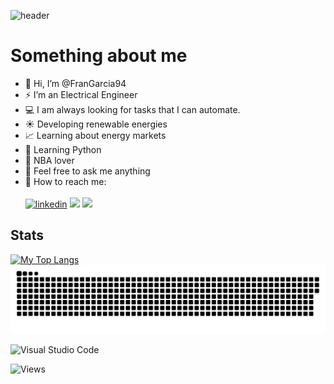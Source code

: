 ![header](https://user-images.githubusercontent.com/107102754/184701662-a038e2ac-59f0-4832-a0cb-0fbb67b6776f.png)


# Something about me

- 👋 Hi, I’m @FranGarcia94
- ⚡ I’m an Electrical Engineer
- :computer: I am always looking for tasks that I can automate. 
- ☀️ Developing renewable energies
- :chart_with_upwards_trend: Learning about energy markets
- :snake: Learning Python
- :basketball: NBA lover
- :speech_balloon: Feel free to ask me anything
- 🔗 How to reach me:
<br></br>
<a href="https://www.linkedin.com/in/francisco-jose-garcia-garces/"><img src="https://img.icons8.com/external-justicon-lineal-color-justicon/64/000000/external-linkedin-social-media-justicon-lineal-color-justicon.png" height="50" alt="linkedin"/></a>
<a href="https://github.com/FranGarcia94"><img src="https://user-images.githubusercontent.com/107102754/177859604-a9b46590-e3f0-4ad7-ad18-a7ba1433fc17.svg" height="51"/></a>
<a href="https://frangarcia94.github.io"><img src="https://user-images.githubusercontent.com/107102754/178214999-c2fb4345-3772-4f5d-8bb6-b50f3e363a2b.png" height="51"/></a>

<!--- Origina github image <img src="https://img.icons8.com/plasticine/100/000000/github-squared.png"/> --->
<!---  Website icon: flaticon --->

## Stats
[![My Top Langs](https://github-readme-stats.vercel.app/api/top-langs/?username=FranGarcia94&theme=chartreuse-dark&langs_count=8&layout=compact)](https://github.com/anuraghazra/github-readme-stats)
![](github-user-contribution.svg)



![Visual Studio Code](https://img.shields.io/badge/Visual_Studio_Code-0078D4?style=plastic&logo=visual%20studio%20code&logoColor=white)

![Views](https://komarev.com/ghpvc/?username=FranGarcia94&style=plastic&color=blueviolet)
